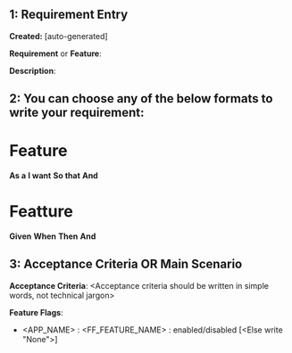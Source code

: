 ## 1: Requirement Entry
**Created:** <Date and Time> [auto-generated]

**Requirement** or **Feature**: <Name or Title of the Feature>

**Description**: <Brief description of the feature or requirement>


## 2: You can choose any of the below formats to write your requirement:

# Feature 
**As a** <Who>
**I want**  <What>
**So that** <Wny>
**And** <So>

# Featture
**Given** <starting condition>
**When** <action taken>
**Then** <expected result>
**And** <additional expected result>


## 3: Acceptance Criteria OR Main Scenario

**Acceptance Criteria**:
<Acceptance criteria should be written in simple words, not technical jargon>

**Feature Flags**:
- <APP_NAME> : <FF_FEATURE_NAME> : enabled/disabled [<Else write "None">]
